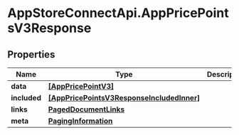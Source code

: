 # AppStoreConnectApi.AppPricePointsV3Response

## Properties

Name | Type | Description | Notes
------------ | ------------- | ------------- | -------------
**data** | [**[AppPricePointV3]**](AppPricePointV3.md) |  | 
**included** | [**[AppPricePointsV3ResponseIncludedInner]**](AppPricePointsV3ResponseIncludedInner.md) |  | [optional] 
**links** | [**PagedDocumentLinks**](PagedDocumentLinks.md) |  | 
**meta** | [**PagingInformation**](PagingInformation.md) |  | [optional] 


